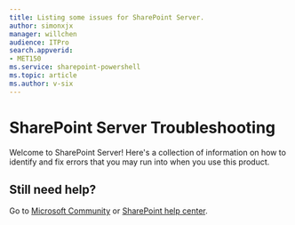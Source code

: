 ```yaml
---
title: Listing some issues for SharePoint Server.
author: simonxjx
manager: willchen
audience: ITPro
search.appverid: 
- MET150
ms.service: sharepoint-powershell
ms.topic: article
ms.author: v-six
---
```


# SharePoint Server Troubleshooting

Welcome to SharePoint Server! Here's a collection of information on how to identify and fix errors that you may run into when you use this product.

## Still need help? 

Go to [Microsoft Community](https://answers.microsoft.com) or [SharePoint help center](https://support.office.com/sharepoint).
